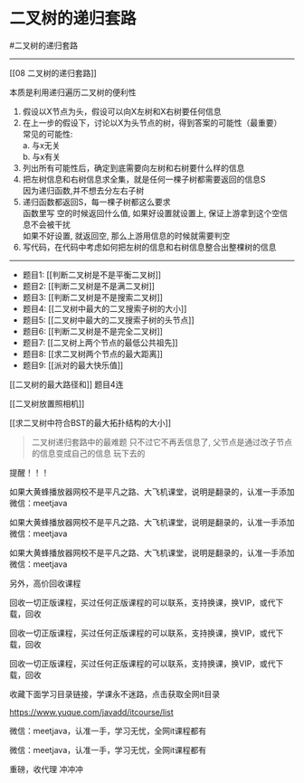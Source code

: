 # 二叉树的递归套路

#二叉树的递归套路

---

[[08 二叉树的递归套路]]

本质是利用递归遍历二叉树的便利性


1. 假设以X节点为头，假设可以向X左树和X右树要任何信息  
2. 在上一步的假设下，讨论以X为头节点的树，得到答案的可能性（最重要）  
		常见的可能性:   
         a. 与x无关  
         b. 与x有关  
3. 列出所有可能性后，确定到底需要向左树和右树要什么样的信息  
4. 把左树信息和右树信息求全集，就是任何一棵子树都需要返回的信息S  
    因为递归函数,并不想去分左右子树
5. 递归函数都返回S，每一棵子树都这么要求  
    函数里写 空的时候返回什么值, 如果好设置就设置上, 保证上游拿到这个空信息不会被干扰  
    如果不好设置, 就返回空, 那么上游用信息的时候就需要判空
6. 写代码，在代码中考虑如何把左树的信息和右树信息整合出整棵树的信息 

---

- 题目1: [[判断二叉树是不是平衡二叉树]]
- 题目2: [[判断二叉树是不是满二叉树]]
- 题目3: [[判断二叉树是不是搜索二叉树]]
- 题目4: [[二叉树中最大的二叉搜索子树的大小]]
- 题目5: [[二叉树中最大的二叉搜索子树的头节点]]
- 题目6: [[判断二叉树是不是完全二叉树]]
- 题目7: [[二叉树上两个节点的最低公共祖先]]
- 题目8: [[求二叉树两个节点的最大距离]]
- 题目9: [[派对的最大快乐值]]

[[二叉树的最大路径和]] 题目4连  

[[二叉树放置照相机]]  


[[求二叉树中符合BST的最大拓扑结构的大小]]
> 二叉树递归套路中的最难题
只不过它不再丢信息了, 父节点是通过改子节点的信息变成自己的信息 玩下去的



提醒！！！ 

如果大黄蜂播放器网校不是平凡之路、大飞机课堂，说明是翻录的，认准一手添加微信：meetjava 

如果大黄蜂播放器网校不是平凡之路、大飞机课堂，说明是翻录的，认准一手添加微信：meetjava 

如果大黄蜂播放器网校不是平凡之路、大飞机课堂，说明是翻录的，认准一手添加微信：meetjava 

另外，高价回收课程 

回收一切正版课程，买过任何正版课程的可以联系，支持换课，换VIP，或代下载，回收 

回收一切正版课程，买过任何正版课程的可以联系，支持换课，换VIP，或代下载，回收 

回收一切正版课程，买过任何正版课程的可以联系，支持换课，换VIP，或代下载，回收 

收藏下面学习目录链接，学课永不迷路，点击获取全网it目录 

https://www.yuque.com/javadd/itcourse/list 

微信：meetjava，认准一手，学习无忧，全网it课程都有 

微信：meetjava，认准一手，学习无忧，全网it课程都有 

重磅，收代理 冲冲冲 